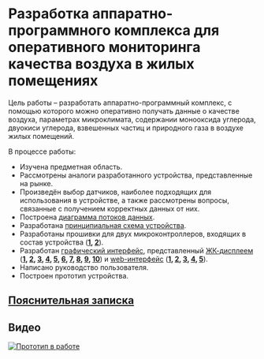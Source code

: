 # Разработка аппаратно-программного комплекса для оперативного мониторинга качества воздуха в жилых помещениях
Цель работы – разработать аппаратно-программный комплекс, с помощью которого можно оперативно получать данные о качестве воздуха, параметрах микроклимата, содержании монооксида углерода, двуокиси углерода, взвешенных частиц и природного газа в воздухе жилых помещений.

В процессе работы: 
* Изучена предметная область.
* Рассмотрены аналоги разработанного устройства, представленные на рынке. 
* Произведён выбор датчиков, наиболее подходящих для использования в устройстве, 
    а также рассмотрены вопросы, связанные с получением корректных данных от них. 
* Построена [диаграмма потоков данных](Images/DFD.png).
* Разработана [принципиальная схема устройства](Images/схема.png). 
* Разработаны прошивки для двух микроконтроллеров, 
    входящих в состав устройства (**[1](DataCollector/), [2](MainController/)**). 
* Разработан [графический интерфейс](Images/Интерфейс.png), представленный [ЖК-дисплеем](Nextion/) (**[1](Images/gui/1.png), [2](Images/gui/2.png), [3](Images/gui/3.png), [4](Images/gui/4.png), [5](Images/gui/5.png), [6](Images/gui/6.png), [7](Images/gui/7.png), [8](Images/gui/8.png), [9](Images/gui/9.png), [10](Images/10.png)**) и 
[web-интерфейс](WebInterface/) (**[1](Images/1.png), [2](Images/2.png), [3](Images/3.png), [4](Images/4.png), [5](Images/5.png)**). 
* Написано руководство пользователя. 
* Построен прототип устройства.

## [Пояснительная записка](Text/Диплом.pdf)

## Видео
[![Прототип в работе](https://img.youtube.com/vi/i2k4qLWkXlE/0.jpg)](https://www.youtube.com/watch?v=i2k4qLWkXlE)